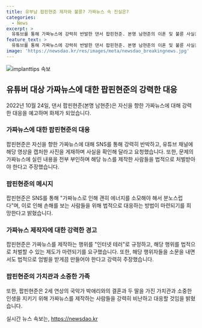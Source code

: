 ```yaml
---
title: 유부남 팝핀현준 제자와 불륜? 가짜뉴스 속 진실은?
categories:
  - News
excerpt: >
  유튜브를 통해 가짜뉴스에 강력히 반발한 댄서 팝핀현준. 본명 남현준의 이혼 및 불륜 사실을 담은 허위 영상에 분노한 그는 SNS를 통해 가짜뉴스 제작자들에 대한 법적 처벌을 촉구했다. 또한, 이러한 행위로 인해 애들이나 다른 이용자들이 피해를 입는 것이 가장 분노스럽다며 이를 바로 잡기 위해 힘쓸 것을 약속했다. 이어서는 현재 2세 연상의 국악인 박애리와의 결혼 및 딸 예술양에 대한 소식을 전했다. 요즘 유튜버들을 통한 가짜뉴스에 대한 강력한 대응으로 많은 사람들의 주목을 끌고 있다.
feature_text: >
  유튜브를 통해 가짜뉴스에 강력히 반발한 댄서 팝핀현준. 본명 남현준의 이혼 및 불륜 사실을 담은 허위 영상에 분노한 그는 SNS를 통해 가짜뉴스 제작자들에 대한 법적 처벌을 촉구했다. 또한, 이러한 행위로 인해 애들이나 다른 이용자들이 피해를 입는 것이 가장 분노스럽다며 이를 바로 잡기 위해 힘쓸 것을 약속했다. 이어서는 현재 2세 연상의 국악인 박애리와의 결혼 및 딸 예술양에 대한 소식을 전했다. 요즘 유튜버들을 통한 가짜뉴스에 대한 강력한 대응으로 많은 사람들의 주목을 끌고 있다.
image: 'https://newsdao.kr/res/images/meta/newsdao_breakingnews.jpg'
---
```


<p><img src="https://newsdao.kr/res/images/meta/newsdao_breakingnews.jpg" alt="implanttips 속보" /></p>

<h2 data-ke-size="size26">유튜버 대상 가짜뉴스에 대한 팝핀현준의 강력한 대응</h2>

<p data-ke-size="size16">2022년 10월 24일, 댄서 팝핀현준(본명 남현준)은 자신을 향한 가짜뉴스에 대해 강력한 대응을 예고하며 화제가 되었습니다.</p>

<h3>가짜뉴스에 대한 팝핀현준의 대응</h3>

<p data-ke-size="size16">팝핀현준은 자신을 향한 가짜뉴스에 대해 SNS를 통해 강력히 반박하고, 유튜브 채널에 해당 영상을 캡처한 사진을 게재하며 사실을 확인해 달라고 요청했습니다. 또한, 문제의 가짜뉴스에 실린 내용을 전부 부인하며 해당 뉴스를 제작한 사람들을 법적으로 처벌받아야 한다고 주장했습니다.</p>

<h3>팝핀현준의 메시지</h3>

<p data-ke-size="size16">팝핀현준은 SNS를 통해 "가짜뉴스로 인해 괜히 에너지를 소모해야 해서 분노스럽다"며, 이로 인해 손해를 보는 사람들을 위해 법적으로 대응하는 방법이 마련되기를 희망한다고 밝혔습니다.</p>

<h3>가짜뉴스 제작자에 대한 강력한 경고</h3>

<p data-ke-size="size16">팝핀현준은 가짜뉴스를 제작하는 행위를 "인터넷 테러"로 규정하고, 해당 행위를 법적으로 처벌할 수 있는 제도가 마련되기를 요구했습니다. 또한, 해당 행위자들을 소문을 내면서도 법적으로 엄벌을 받게끔 만들어야 한다고 강력히 주장했습니다.</p>

<h3>팝핀현준의 가치관과 소중한 가족</h3>

<p data-ke-size="size16">또한, 팝핀현준은 2세 연상의 국악가 박애리와의 결혼과 두 딸을 가진 가치관과 소중한 인생을 지키기 위해 가짜뉴스를 제작하는 사람들을 강력히 비난하고 대응할 것임을 밝혔습니다. </p>
실시간 뉴스 속보는, <a href="https://newsdao.kr" rel="dofollow">https://newsdao.kr</a>


